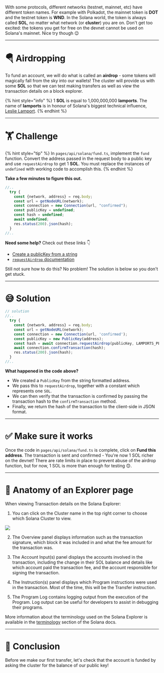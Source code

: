 With some protocols, different networks (testnet, mainnet, etc) have different token names. For example with Polkadot, the mainnet token is **DOT** and the testnet token is **WND**. In the Solana world, the token is always called **SOL**, no matter what network (or **cluster**) you are on. Don't get too excited: the tokens you get for free on the devnet cannot be used on Solana's mainnet. Nice try though 😉

---

# 🪂 Airdropping

To fund an account, we will do what is called an **airdrop** - some tokens will magically fall from the sky into our wallets! The cluster will provide us with some **SOL** so that we can test making transfers as well as view the transaction details on a block explorer.

{% hint style="info" %}
1 **SOL** is equal to 1,000,000,000 **lamports**. The name of **lamports** is in honour of Solana's biggest technical influence, [Leslie Lamport](https://en.wikipedia.org/wiki/Leslie_Lamport).
{% endhint %}

---

# 🏋️ Challenge

{% hint style="tip" %}
In `pages/api/solana/fund.ts`, implement the `fund` function. Convert the address passed in the request body to a public key and use `requestAirdrop` to get 1 **SOL**. You must replace the instances of `undefined` with working code to accomplish this.
{% endhint %}

**Take a few minutes to figure this out.**

```typescript
//..
  try {
    const {network, address} = req.body;
    const url = getNodeURL(network);
    const connection = new Connection(url, "confirmed");
    const publicKey = undefined;
    const hash = undefined;
    await undefined;
    res.status(200).json(hash);
  }
//..
```

**Need some help?** Check out these links 👇

- [Create a publicKey from a string](https://solana-labs.github.io/solana-web3.js/classes/PublicKey.html#constructor)
- [`requestAirdrop` documentation](https://solana-labs.github.io/solana-web3.js/classes/Connection.html#requestairdrop)

Still not sure how to do this? No problem! The solution is below so you don't get stuck.

---

# 😅 Solution

```typescript
// solution
//..
  try {
    const {network, address} = req.body;
    const url = getNodeURL(network);
    const connection = new Connection(url, 'confirmed');
    const publicKey = new PublicKey(address);
    const hash = await connection.requestAirdrop(publicKey, LAMPORTS_PER_SOL);
    await connection.confirmTransaction(hash);
    res.status(200).json(hash);
  }
//..
```

**What happened in the code above?**

- We created a `PublicKey` from the string formatted address.
- We pass this to `requestAirdrop`, together with a constant which represents one `SOL`.
- We can then verify that the transaction is confirmed by passing the transaction hash to the `confirmTransaction` method.
- Finally, we return the hash of the transaction to the client-side in JSON format.

---

# ✅ Make sure it works

Once the code in `pages/api/solana/fund.ts` is complete, click on **Fund this address**. The transaction is sent and confirmed - You're now 1 SOL richer on the devnet! There are rate limits in place to prevent abuse of the airdrop function, but for now, 1 SOL is more than enough for testing 😊.

---

# 🧐 Anatomy of an Explorer page

When viewing Transaction details on the Solana Explorer:

1. You can click on the Cluster name in the top right corner to choose which Solana Cluster to view.

![](https://raw.githubusercontent.com/figment-networks/learn-web3-dapp/main/markdown/__images__/solana/solana-fund-account.png)

2. The Overview panel displays information such as the transaction signature, which block it was included in and what the fee amount for the transaction was.

3. The Account Input(s) panel displays the accounts involved in the transaction, including the change in their SOL balance and details like which account paid the transaction fee, and the account responsible for signing the transaction.

4. The Instruction(s) panel displays which Program instructions were used in the transaction. Most of the time, this will be the Transfer instruction.

5. The Program Log contains logging output from the execution of the Program. Log output can be useful for developers to assist in debugging their programs.

More information about the terminology used on the Solana Explorer is available in the [terminology](https://docs.solana.com/terminology) section of the Solana docs.

---

# 🏁 Conclusion

Before we make our first transfer, let's check that the account is funded by asking the cluster for the balance of our public key!
